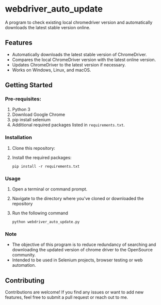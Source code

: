 # webdriver_auto_update

A program to check existing local chromedriver version and automatically downloads the latest stable version online.

## Features

- Automatically downloads the latest stable version of ChromeDriver.
- Compares the local ChromeDriver version with the latest online version.
- Updates ChromeDriver to the latest version if necessary.
- Works on Windows, Linux, and macOS.

## Getting Started

### Pre-requisites:

1. Python 3
2. Download Google Chrome
3. pip install selenium
4. Additional required packages listed in `requirements.txt`.

### Installation

1. Clone this repository:
2. Install the required packages:

   ```
   pip install -r requirements.txt
   ```

### Usage

1. Open a terminal or command prompt.
2. Navigate to the directory where you've cloned or downloaded the repository
3. Run the following command

   ```
   python webdriver_auto_update.py
   ```

### Note

- The objective of this program is to reduce redundancy of searching and downloading the updated version of chrome driver to the OpenSource community.
- Intended to be used in Selenium projects, browser testing or web automation.

## Contributing

Contributions are welcome! If you find any issues or want to add new features, feel free to submit a pull request or reach out to me.
